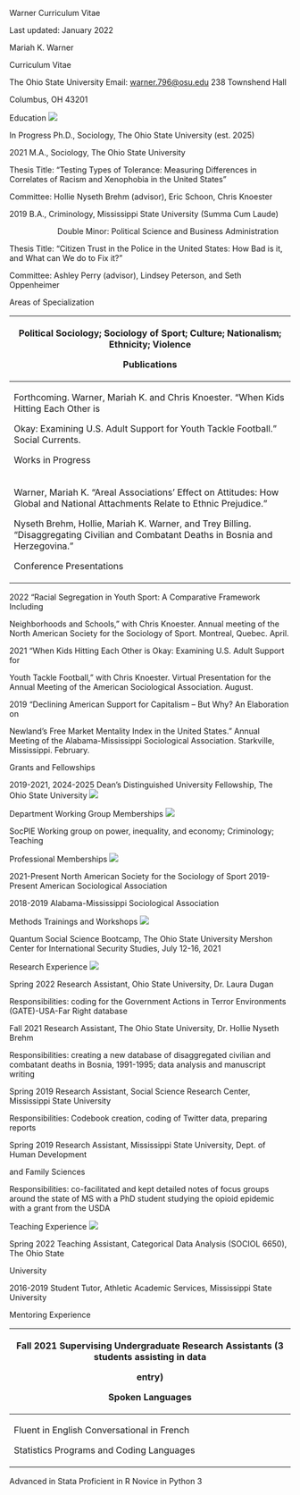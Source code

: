﻿Warner  Curriculum Vitae 

Last updated: January 2022 

Mariah K. Warner 

Curriculum Vitae 

The Ohio State University   Email: warner.796@osu.edu 238 Townshend Hall  

Columbus, OH 43201         

Education  ![](Aspose.Words.eccca13e-58ce-4a74-be58-777ef1410b56.001.png)

In Progress  Ph.D., Sociology, The Ohio State University (est. 2025) 

2021   M.A., Sociology, The Ohio State University 

Thesis Title: “Testing Types of Tolerance: Measuring Differences in Correlates of Racism and Xenophobia in the United States” 

Committee: Hollie Nyseth Brehm (advisor), Eric Schoon, Chris Knoester 

2019             B.A., Criminology, Mississippi State University (Summa Cum Laude) 

`            `Double Minor: Political Science and Business Administration

Thesis Title: “Citizen Trust in the Police in the United States: How Bad is it, and What can We do to Fix it?” 

Committee: Ashley Perry (advisor), Lindsey Peterson, and Seth Oppenheimer 

Areas of Specialization 



|<p>Political Sociology; Sociology of Sport; Culture; Nationalism; Ethnicity; Violence </p><p>Publications </p>|
| - |
|<p>Forthcoming.  Warner, Mariah K. and Chris Knoester. “When Kids Hitting Each Other is </p><p>Okay: Examining U.S. Adult Support for Youth Tackle Football.” Social Currents. </p><p>Works in Progress </p>|
|<p>Warner, Mariah K. “Areal Associations’ Effect on Attitudes: How Global and National Attachments Relate to Ethnic Prejudice.” </p><p>Nyseth Brehm, Hollie, Mariah K. Warner, and Trey Billing. “Disaggregating Civilian and Combatant Deaths in Bosnia and Herzegovina.” </p><p>Conference Presentations  </p>|
2022   “Racial Segregation in Youth Sport: A Comparative Framework Including  

Neighborhoods and Schools,” with Chris Knoester. Annual meeting of the North American Society for the Sociology of Sport. Montreal, Quebec. April. 

2021   “When Kids Hitting Each Other is Okay: Examining U.S. Adult Support for  

Youth Tackle Football,” with Chris Knoester. Virtual Presentation for the Annual Meeting of the American Sociological Association. August. 

2019   “Declining American Support for Capitalism – But Why? An Elaboration on  

Newland’s Free Market Mentality Index in the United States.” Annual Meeting of the Alabama-Mississippi Sociological Association. Starkville, Mississippi. February. 

Grants and Fellowships 

2019-2021, 2024-2025    Dean’s Distinguished University Fellowship, The Ohio State University ![](Aspose.Words.eccca13e-58ce-4a74-be58-777ef1410b56.002.png)

Department Working Group Memberships ![](Aspose.Words.eccca13e-58ce-4a74-be58-777ef1410b56.003.png)

SocPIE Working group on power, inequality, and economy; Criminology; Teaching 

Professional Memberships ![](Aspose.Words.eccca13e-58ce-4a74-be58-777ef1410b56.004.png)

2021-Present  North American Society for the Sociology of Sport 2019-Present  American Sociological Association  

2018-2019  Alabama-Mississippi Sociological Association 

Methods Trainings and Workshops ![](Aspose.Words.eccca13e-58ce-4a74-be58-777ef1410b56.005.png)

Quantum Social Science Bootcamp, The Ohio State University Mershon Center for International Security Studies, July 12-16, 2021 

Research Experience    ![](Aspose.Words.eccca13e-58ce-4a74-be58-777ef1410b56.006.png)

Spring 2022  Research Assistant, Ohio State University, Dr. Laura Dugan 

Responsibilities: coding for the Government Actions in Terror Environments (GATE)-USA-Far Right database 

Fall 2021  Research Assistant, The Ohio State University, Dr. Hollie Nyseth Brehm 

Responsibilities: creating a new database of disaggregated civilian and combatant deaths in Bosnia, 1991-1995; data analysis and manuscript writing 

Spring 2019  Research Assistant, Social Science Research Center, Mississippi State University 

Responsibilities: Codebook creation, coding of Twitter data, preparing reports 

Spring 2019  Research Assistant, Mississippi State University, Dept. of Human Development 

and Family Sciences 

Responsibilities: co-facilitated and kept detailed notes of focus groups around the state of MS with a PhD student studying the opioid epidemic with a grant from the USDA 

Teaching Experience    ![](Aspose.Words.eccca13e-58ce-4a74-be58-777ef1410b56.004.png)

Spring 2022  Teaching Assistant, Categorical Data Analysis (SOCIOL 6650), The Ohio State 

University 

2016-2019  Student Tutor, Athletic Academic Services, Mississippi State University 

Mentoring Experience    



|<p>Fall 2021  Supervising Undergraduate Research Assistants (3 students assisting in data </p><p>entry) </p><p>Spoken Languages    </p>|
| - |
|<p>Fluent in English Conversational in French </p><p>Statistics Programs and Coding Languages    </p>|
Advanced in Stata Proficient in R Novice in Python 
3 
